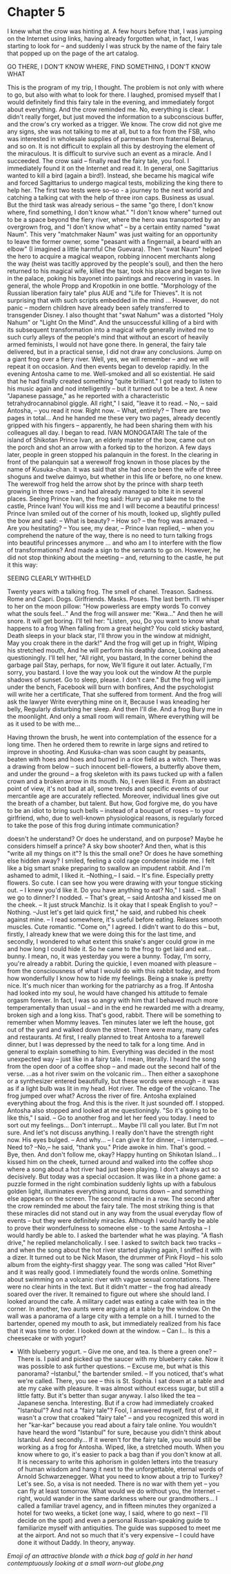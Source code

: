 # Chapter 5

I knew what the crow was hinting at.
A few hours before that, I was jumping on the Internet using links, having already forgotten what, in fact, I was starting to look for – and suddenly I was struck by the name of the fairy tale that popped up on the page of the art catalog.
 
GO THERE, I DON'T KNOW WHERE, FIND SOMETHING, I DON'T KNOW WHAT
 
This is the program of my trip, I thought. The problem is not only with where to go, but also with what to look for there. I laughed, promised myself that I would definitely find this fairy tale in the evening, and immediately forgot about everything.
And the crow reminded me.
No, everything is clear. I didn't really forget, but just moved the information to a subconscious buffer, and the crow's cry worked as a trigger. We know. The crow did not give me any signs, she was not talking to me at all, but to a fox from the FSB, who was interested in wholesale supplies of parmesan from fraternal Belarus, and so on. It is not difficult to explain all this by destroying the element of the miraculous. It is difficult to survive such an event as a miracle. And I succeeded.
The crow said – finally read the fairy tale, you fool.
I immediately found it on the Internet and read it.
In general, one Sagittarius wanted to kill a bird (again a bird!). Instead, she became his magical wife and forced Sagittarius to undergo magical tests, mobilizing the king there to help her. The first two tests were so–so - a journey to the next world and catching a talking cat with the help of three iron caps. Business as usual. But the third task was already serious – the same "go there, I don't know where, find something, I don't know what."
"I don't know where" turned out to be a space beyond the fiery river, where the hero was transported by an overgrown frog, and "I don't know what" – by a certain entity named "swat Naum". This very "matchmaker Naum" was just waiting for an opportunity to leave the former owner, some "peasant with a fingernail, a beard with an elbow" (I imagined a little harmful Che Guevara). Then "swat Naum" helped the hero to acquire a magical weapon, robbing innocent merchants along the way (heist was tacitly approved by the people's soul), and then the hero returned to his magical wife, killed the tsar, took his place and began to live in the palace, poking his bayonet into paintings and recovering in vases.
In general, the whole Propp and Kropotkin in one bottle. "Morphology of the Russian liberation fairy tale" plus AUE and "Life for Thieves". It is not surprising that with such scripts embedded in the mind ... However, do not panic – modern children have already been safely transferred to transgender Disney.
I also thought that "swat Nahum" was a distorted "Holy Nahum" or "Light On the Mind". And the unsuccessful killing of a bird with its subsequent transformation into a magical wife generally invited me to such curly alleys of the people's mind that without an escort of heavily armed feminists, I would not have gone there.
In general, the fairy tale delivered, but in a practical sense, I did not draw any conclusions. Jump on a giant frog over a fiery river. Well, yes, we will remember – and we will repeat it on occasion.
And then events began to develop rapidly.
In the evening Antosha came to me. Well-smoked and all so existential. He said that he had finally created something "quite brilliant." I got ready to listen to his music again and nod intelligently – but it turned out to be a text.
A new "Japanese passage," as he reported with a characteristic tetrahydrocannabinol giggle.
All right," I said, "leave it to read.
– No, – said Antosha, – you read it now. Right now.
– What, entirely?
– There are two pages in total…
And he handed me these very two pages, already decently gripped with his fingers – apparently, he had been sharing them with his colleagues all day.
I began to read.
IVAN MONOGATARI
The tale of the island of Shikotan
Prince Ivan, an elderly master of the bow, came out on the porch and shot an arrow with a forked tip to the horizon.
A few days later, people in green stopped his palanquin in the forest. In the clearing in front of the palanquin sat a werewolf frog known in those places by the name of Kusuka-chan. It was said that she had once been the wife of three shoguns and twelve daimyo, but whether in this life or before, no one knew.
The werewolf frog held the arrow shot by the prince with sharp teeth growing in three rows – and had already managed to bite it in several places.
Seeing Prince Ivan, the frog said:
Hurry up and take me to the castle, Prince Ivan! You will kiss me and I will become a beautiful princess!
Prince Ivan smiled out of the corner of his mouth, looked up, slightly pulled the bow and said:
– What is beauty?
– How so? – the frog was amazed. – Are you hesitating?
– You see, my dear, – Prince Ivan replied, – when you comprehend the nature of the way, there is no need to turn talking frogs into beautiful princesses anymore ... and who am I to interfere with the flow of transformations?
And made a sign to the servants to go on.
However, he did not stop thinking about the meeting – and, returning to the castle, he put it this way:

SEEING CLEARLY WITHHELD

Twenty years with a talking frog.
The smell of chanel. Treason. Sadness.
Rome and Capri. Dogs. Girlfriends.
Masks. Poses. The last berth.
I'll whisper to her on the moon pillow:
"How powerless are empty words
To convey what the souls feel..."
And the frog will answer me: "Kwa..."
And then he will snore. It will get boring.
I'll tell her: "Listen, you,
Do you want to know what happens to a frog
When falling from a great height?
You cold sticky bastard,
Death sleeps in your black star,
I'll throw you in the window at midnight,
May you croak there in the dark!"
And the frog will get up in fright,
Wiping his stretched mouth,
And he will perform his deathly dance,
Looking ahead questioningly.
I'll tell her, "All right, you bastard,
In the corner behind the garbage pail
Stay, perhaps, for now,
We'll figure it out later.
Actually, I'm sorry, you bastard.
I love the way you look out the window
At the purple shadows of sunset.
Go to sleep, please. I don't care."
But the frog will jump under the bench,
Facebook will burn with bonfires,
And the psychologist will write her a certificate,
That she suffered from torment.
And the frog will ask the lawyer
Write everything mine on it,
Because I was kneading her belly,
Regularly disturbing her sleep.
And then I'll die. And a frog
Bury me in the moonlight.
And only a small room will remain,
Where everything will be as it used to be with me…

Having thrown the brush, he went into contemplation of the essence for a long time. Then he ordered them to rewrite in large signs and retired to improve in shooting.
And Kusuka-chan was soon caught by peasants, beaten with hoes and hoes and burned in a rice field as a witch.
There was a drawing from below – such innocent bell-flowers, a butterfly above them, and under the ground – a frog skeleton with its paws tucked up with a fallen crown and a broken arrow in its mouth.
No, I even liked it. From an abstract point of view, it's not bad at all, some trends and specific events of our mercantile age are accurately reflected. Moreover, individual lines give out the breath of a chamber, but talent.
But how, God forgive me, do you have to be an idiot to bring such bells – instead of a bouquet of roses – to your girlfriend, who, due to well-known physiological reasons, is regularly forced to take the pose of this frog during intimate communication?

doesn't he understand? Or does he understand, and on purpose? Maybe he considers himself a prince? A sky bow shooter? And then, what is this "write all my things on it"? Is this the small one? Or does he have something else hidden away?
I smiled, feeling a cold rage condense inside me. I felt like a big smart snake preparing to swallow an impudent rabbit. And I'm ashamed to admit, I liked it.
–Nothing,– I said. – It's fine. Especially pretty flowers. So cute. I can see how you were drawing with your tongue sticking out.
– I knew you'd like it. Do you have anything to eat?
No," I said. – Shall we go to dinner?
I nodded.
– That's great, – said Antosha and kissed me on the cheek. – It just struck Manchiz. Is it okay that I speak English to you?
– Nothing.
–Just let's get laid quick first," he said, and rubbed his cheek against mine. – I read somewhere, it's useful before eating. Relaxes smooth muscles.
Cute romantic.
"Come on," I agreed.
I didn't want to do this – but, firstly, I already knew that we were doing this for the last time, and secondly, I wondered to what extent this snake's anger could grow in me and how long I could hide it. So he came to the frog to get laid and eat... bunny. I mean, no, it was yesterday you were a bunny. Today, I'm sorry, you're already a rabbit.
During the quickie, I even moaned with pleasure – from the consciousness of what I would do with this rabbit today, and from how wonderfully I know how to hide my feelings.
Being a snake is pretty nice. It's much nicer than working for the patriarchy as a frog. If Antosha had looked into my soul, he would have changed his attitude to female orgasm forever.
In fact, I was so angry with him that I behaved much more temperamentally than usual – and in the end he rewarded me with a dreamy, broken sigh and a long kiss. That's good, rabbit. There will be something to remember when Mommy leaves.
Ten minutes later we left the house, got out of the yard and walked down the street. There were many, many cafes and restaurants. At first, I really planned to treat Antosha to a farewell dinner, but I was depressed by the need to talk for a long time. And in general to explain something to him.
Everything was decided in the most unexpected way – just like in a fairy tale.
I mean, literally.
I heard the song from the open door of a coffee shop – and made out the second half of the verse.
…as a hot river swim
on the volcanic rim…
Then either a saxophone or a synthesizer entered beautifully, but these words were enough – it was as if a light bulb was lit in my head.
Hot river. The edge of the volcano.
The frog jumped over what? Across the river of fire. Antosha explained everything about the frog. And this is the river. It just sounded off.
I stopped. Antosha also stopped and looked at me questioningly.
"So it's going to be like this," I said. – Go to another frog and let her feed you today. I need to sort out my feelings… Don't interrupt… Maybe I'll call you later. But I'm not sure. And let's not discuss anything. I really don't have the strength right now.
His eyes bulged. 
– And why...
– I can give it for dinner, – I interrupted. – Need to?
–No,– he said, "thank you."
Pride awoke in him. That's good.
– Bye, then. And don't follow me, okay? Happy hunting on Shikotan Island…
I kissed him on the cheek, turned around and walked into the coffee shop where a song about a hot river had just been playing.
I don't always act so decisively. But today was a special occasion. It was like in a phone game: a puzzle formed in the right combination suddenly lights up with a fabulous golden light, illuminates everything around, burns down – and something else appears on the screen.
The second miracle in a row. The second after the crow reminded me about the fairy tale.
The most striking thing is that these miracles did not stand out in any way from the usual everyday flow of events – but they were definitely miracles. Although I would hardly be able to prove their wonderfulness to someone else - to the same Antosha – I would hardly be able to.
I asked the bartender what he was playing.
"A flash drive," he replied melancholically.
I see. I asked to switch back two tracks – and when the song about the hot river started playing again, I sniffed it with a dizer.
It turned out to be Nick Mason, the drummer of Pink Floyd – his solo album from the eighty-first shaggy year. The song was called "Hot River" and it was really good. I immediately found the words online. Something about swimming on a volcanic river with vague sexual connotations. There were no clear hints in the text. But it didn't matter – the frog had already soared over the river. It remained to figure out where she should land.
I looked around the cafe. A military cadet was eating a cake with tea in the corner. In another, two aunts were arguing at a table by the window. On the wall was a panorama of a large city with a temple on a hill.
I turned to the bartender, opened my mouth to ask, but immediately realized from his face that it was time to order. I looked down at the window.
– Can I… Is this a cheesecake or with yogurt?
- With blueberry yogurt.
– Give me one, and tea. Is there a green one?
– There is.
I paid and picked up the saucer with my blueberry cake. Now it was possible to ask further questions.
– Excuse me, but what is this panorama?
–Istanbul," the bartender smiled. – If you noticed, that's what we're called. There, you see – this is St. Sophia.
I sat down at a table and ate my cake with pleasure. It was almost without excess sugar, but still a little fatty. But it's better than sugar anyway. I also liked the tea – Japanese sencha.
Interesting. But if a crow had immediately croaked "Istanbul"? And not a "fairy tale"?
Fool, I answered myself, first of all, it wasn't a crow that croaked "fairy tale" – and you recognized this word in her "kar-kar" because you read about a fairy tale online. You wouldn't have heard the word "Istanbul" for sure, because you didn't think about Istanbul. And secondly…
If it weren't for the fairy tale, you would still be working as a frog for Antosha. Wiped, like, a stretched mouth.
When you know where to go, it's easier to pack a bag than if you don't know at all. It is necessary to write this aphorism in golden letters into the treasury of human wisdom and hang it next to the unforgettable, eternal words of Arnold Schwarzenegger.
What you need to know about a trip to Turkey?
Let's see. So, a visa is not needed. There is no war with them yet – you can fly at least tomorrow. What would we do without you, the Internet – right, would wander in the same darkness where our grandmothers…
I called a familiar travel agency, and in fifteen minutes they organized a hotel for two weeks, a ticket (one way, I said, where to go next – I'll decide on the spot) and even a personal Russian-speaking guide to familiarize myself with antiquities. The guide was supposed to meet me at the airport.
And not so much that it's very expensive – I could have done it without Daddy. In theory, anyway.

*Emoji of an attractive blonde with a thick bag of gold in her hand contemptuously looking at a small worn-out globe.png*
